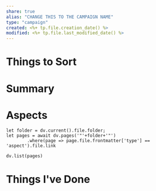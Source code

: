 ```yaml
---
share: true
alias: "CHANGE THIS TO THE CAMPAIGN NAME"
type: "campaign"
created: <%+ tp.file.creation_date() %> 
modified: <%+ tp.file.last_modified_date() %>
---
```


# Things to Sort

# Summary

# Aspects
```dataviewjs
let folder = dv.current().file.folder;
let pages = await dv.pages('"'+folder+'"')
		.where(page => page.file.frontmatter['type'] == 'aspect').file.link

dv.list(pages)
```


# Things I've Done